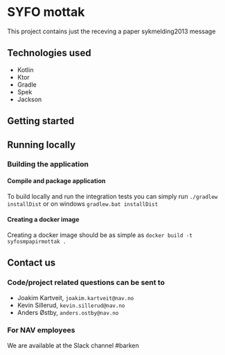 # SYFO mottak
This project contains just the receving a paper sykmelding2013 message

## Technologies used
* Kotlin
* Ktor
* Gradle
* Spek
* Jackson

## Getting started
## Running locally

### Building the application
#### Compile and package application
To build locally and run the integration tests you can simply run `./gradlew installDist` or  on windows 
`gradlew.bat installDist`

#### Creating a docker image
Creating a docker image should be as simple as `docker build -t syfosmpapirmottak .`

## Contact us
### Code/project related questions can be sent to
* Joakim Kartveit, `joakim.kartveit@nav.no`
* Kevin Sillerud, `kevin.sillerud@nav.no`
* Anders Østby, `anders.ostby@nav.no`

### For NAV employees
We are available at the Slack channel #barken

